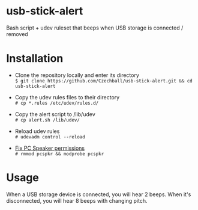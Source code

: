 # usb-stick-alert
Bash script + udev ruleset that beeps when USB storage is connected / removed

# Installation

* Clone the repository locally and enter its directory  
``$ git clone https://github.com/Czechball/usb-stick-alert.git && cd usb-stick-alert``

* Copy the udev rules files to their directory  
``# cp *.rules /etc/udev/rules.d/``

* Copy the alert script to /lib/udev  
``# cp alert.sh /lib/udev/``

* Reload udev rules  
``# udevadm control --reload``

* [Fix PC Speaker permissions](https://wiki.archlinux.org/index.php/PC_speaker#Run_as_non-root_user)  
``# rmmod pcspkr && modprobe pcspkr``

# Usage

When a USB storage device is connected, you will hear 2 beeps. When it's disconnected, you will hear 8 beeps with changing pitch.
